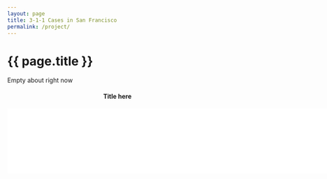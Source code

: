```yaml
---
layout: page
title: 3-1-1 Cases in San Francisco
permalink: /project/
---
```


<h1 class="page-heading">{{ page.title }}</h1>

Empty about right now

<div>
    <h4 style="text-align:center">Title here</h4>
    <embed 
        type="text/html" 
        src="/SocialDataFinalProject/assets/images/timeSeriesPlot.html"
        width="1000"
        >
</div>